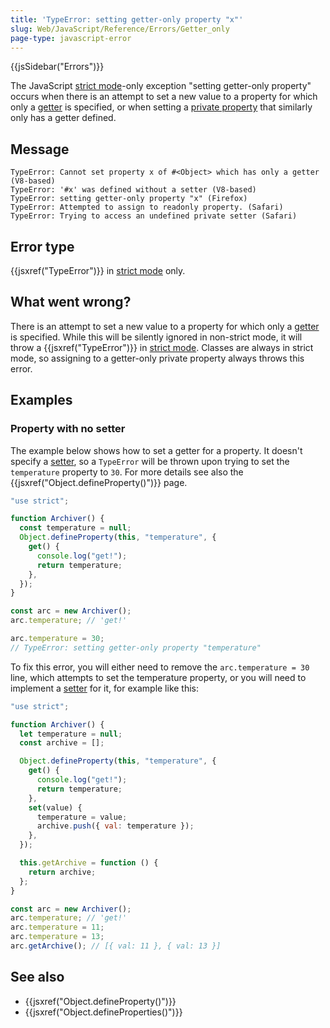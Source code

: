 ```yaml
---
title: 'TypeError: setting getter-only property "x"'
slug: Web/JavaScript/Reference/Errors/Getter_only
page-type: javascript-error
---
```


{{jsSidebar("Errors")}}

The JavaScript [strict mode](/Web/JavaScript/Reference/Strict_mode)-only exception "setting getter-only property" occurs when there is an attempt to set a new value to a property for which only a [getter](/Web/JavaScript/Reference/Functions/get) is specified, or when setting a [private property](/Web/JavaScript/Reference/Classes/Private_properties) that similarly only has a getter defined.

## Message

```plain
TypeError: Cannot set property x of #<Object> which has only a getter (V8-based)
TypeError: '#x' was defined without a setter (V8-based)
TypeError: setting getter-only property "x" (Firefox)
TypeError: Attempted to assign to readonly property. (Safari)
TypeError: Trying to access an undefined private setter (Safari)
```

## Error type

{{jsxref("TypeError")}} in [strict mode](/Web/JavaScript/Reference/Strict_mode) only.

## What went wrong?

There is an attempt to set a new value to a property for which only a [getter](/Web/JavaScript/Reference/Functions/get) is specified.
While this will be silently ignored in non-strict mode, it will throw a
{{jsxref("TypeError")}} in [strict mode](/Web/JavaScript/Reference/Strict_mode). Classes are always in strict mode, so assigning to a getter-only private property always throws this error.

## Examples

### Property with no setter

The example below shows how to set a getter for a property.
It doesn't specify a [setter](/Web/JavaScript/Reference/Functions/set), so a
`TypeError` will be thrown upon trying to set the `temperature`
property to `30`. For more details see also the
{{jsxref("Object.defineProperty()")}} page.

```js example-bad
"use strict";

function Archiver() {
  const temperature = null;
  Object.defineProperty(this, "temperature", {
    get() {
      console.log("get!");
      return temperature;
    },
  });
}

const arc = new Archiver();
arc.temperature; // 'get!'

arc.temperature = 30;
// TypeError: setting getter-only property "temperature"
```

To fix this error, you will either need to remove the `arc.temperature = 30` line, which attempts to
set the temperature property, or you will need to implement a [setter](/Web/JavaScript/Reference/Functions/set) for it, for
example like this:

```js example-good
"use strict";

function Archiver() {
  let temperature = null;
  const archive = [];

  Object.defineProperty(this, "temperature", {
    get() {
      console.log("get!");
      return temperature;
    },
    set(value) {
      temperature = value;
      archive.push({ val: temperature });
    },
  });

  this.getArchive = function () {
    return archive;
  };
}

const arc = new Archiver();
arc.temperature; // 'get!'
arc.temperature = 11;
arc.temperature = 13;
arc.getArchive(); // [{ val: 11 }, { val: 13 }]
```

## See also

- {{jsxref("Object.defineProperty()")}}
- {{jsxref("Object.defineProperties()")}}
